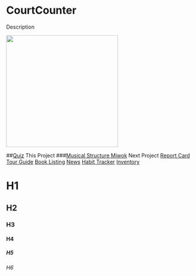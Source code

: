 # CourtCounter

Description

<img src="https://raw.githubusercontent.com/ryanzhou7/MovieViewer/master/app/media/.gif" width=300>

##[Quiz](https://github.com/ryanzhou7/QuizApp)
This Project
###[Musical Structure Miwok](https://github.com/ryanzhou7/Miwok)
Next Project
[Report Card](https://github.com/ryanzhou7/ReportCard)
[Tour Guide](https://github.com/ryanzhou7/TourGuide)
[Book Listing](https://github.com/ryanzhou7/BookListing)
[News](https://github.com/ryanzhou7/NewsApp)
[Habit Tracker](https://github.com/ryanzhou7/HabitTrackerDB)
[Inventory](https://github.com/ryanzhou7/InventoryApp)

# H1
## H2
### H3
#### H4
##### H5
###### H6

